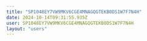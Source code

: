 ```yaml
---
title: "SP1048EY7VW9MKV6CGE4MNAGQGTEKB0DS1W7F7N4H"
date: 2024-10-14T09:31:55.935Z
user: SP1048EY7VW9MKV6CGE4MNAGQGTEKB0DS1W7F7N4H
layout: "users"
---
```

    